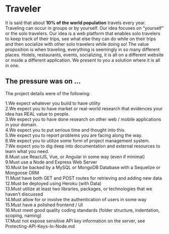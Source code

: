 # Traveler

It is said that about **10% of the world population** travels every year. Traveling can occur in groups or by yourself. Our idea focuses on “yourself” or the solo travelers. Our idea is a web platform that enables solo travelers to keep track of their trips, see what else they can do while on their trips and then socialize with other solo travelers while doing so! The value proposition is when traveling, everything is seemingly in so many different places. Hotels, restaurants, events, socializing, it is all on a different website or inside a different application. We present to you a solution where it is all in one.

## The pressure was on ...

The project details were of the following:

1.We expect whatever you build to have utility  
2.We expect you to have market or real-world research that evidences your idea has REAL value to people.  
3.We expect you to have done research on other web / mobile applications in your domain.  
4.We expect you to put serious time and thought into this.  
5.We expect you to report problems you are facing along the way.  
6.We expect you to utilize some form of project management system.  
7.We expect you to dig deep into documentation and external resources to learn what you need.  
8.Must use ReactJS, Vue, or Angular in some way (even if minimal)  
9.Must use a Node and Express Web Server  
10.Must be backed by a MySQL or MongoDB Database with a Sequelize or Mongoose ORM  
11.Must have both GET and POST routes for retrieving and adding new data  
12.Must be deployed using Heroku (with Data)  
13.Must utilize at least two libraries, packages, or technologies that we haven’t discussed  
14.Must allow for or involve the authentication of users in some way  
15.Must have a polished frontend / UI  
16.Must meet good quality coding standards (folder structure, indentation, scoping, naming)  
17.Must not expose sensitive API key information on the server, see Protecting-API-Keys-In-Node.md

